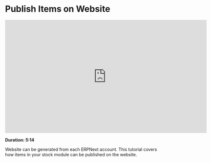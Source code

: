<!-- add-breadcrumbs -->
# Publish Items on Website

<iframe width="660" height="371" src="https://www.youtube.com/embed/W31LBBNzbgc" frameborder="0" allowfullscreen></iframe>

**Duration: 5:14**

Website can be generated from each ERPNext account. This tutorial covers how items in your stock module can be published on the website.